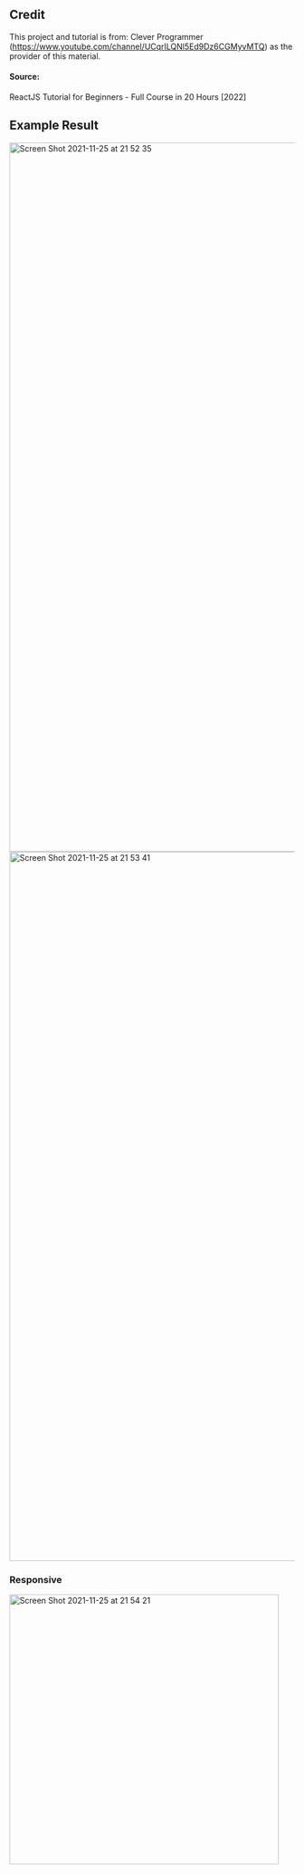 
## Credit
This project and tutorial is from: Clever Programmer (https://www.youtube.com/channel/UCqrILQNl5Ed9Dz6CGMyvMTQ) 
as the provider of this material.
#### Source:
ReactJS Tutorial for Beginners - Full Course in 20 Hours [2022]


## Example Result
<img width="1251" alt="Screen Shot 2021-11-25 at 21 52 35" src="https://user-images.githubusercontent.com/22293987/143445240-cec9c364-5818-47e2-93ba-a6c7652e9fef.png">

<img width="1251" alt="Screen Shot 2021-11-25 at 21 53 41" src="https://user-images.githubusercontent.com/22293987/143445319-2aca4c23-5799-4a08-92f6-3a21a3da63bc.png">

### Responsive
<img width="476" alt="Screen Shot 2021-11-25 at 21 54 21" src="https://user-images.githubusercontent.com/22293987/143445424-b3246f6d-143b-45bb-8402-a8c53bc00bba.png">
